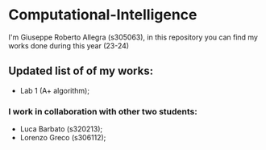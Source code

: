 # Computational-Intelligence

I'm Giuseppe Roberto Allegra (s305063), in this repository you can find my works done during this year (23-24)

## Updated list of of my works:
- Lab 1 (A+ algorithm);



### I work in collaboration with other two students: 
- Luca Barbato (s320213);
- Lorenzo Greco (s306112);